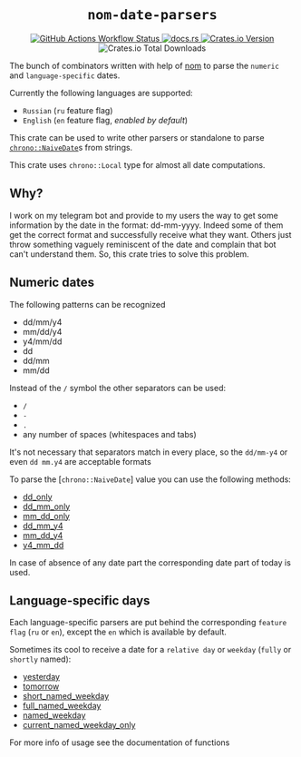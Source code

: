 <div align="center">
  <h1><code>nom-date-parsers</code></h1>

  <a href="https://github.com/syrtcevvi/nom-date-parsers/actions/workflows/ci.yml">
    <img alt="GitHub Actions Workflow Status" src="https://img.shields.io/github/actions/workflow/status/syrtcevvi/nom-date-parsers/ci.yml">
  </a>
  <a href="https://docs.rs/nom-date-parsers/latest/nom_date_parsers/">
    <img alt="docs.rs" src="https://img.shields.io/docsrs/nom-date-parsers">
  </a>
  <a href="https://crates.io/crates/nom-date-parsers">
    <img alt="Crates.io Version" src="https://img.shields.io/crates/v/nom-date-parsers">
  </a>
  <img alt="Crates.io Total Downloads" src="https://img.shields.io/crates/d/nom-date-parsers">
</div>

The bunch of combinators written with help of [nom](https://docs.rs/nom/latest/nom/) to parse the `numeric` and `language-specific` dates. 

Currently the following languages are supported:
- `Russian` (`ru` feature flag)
- `English` (`en` feature flag, *enabled by default*)

This crate can be used to write other parsers or standalone to parse [`chrono::NaiveDate`](https://docs.rs/chrono/latest/chrono/struct.NaiveDate.html)s from strings.

This crate uses `chrono::Local` type for almost all date computations.

## Why?
I work on my telegram bot and provide to my users the way to get some information by the date in the format: dd-mm-yyyy. Indeed some of them get the correct format and successfully receive what they want. Others just throw something vaguely reminiscent of the date and complain that bot can't understand them. So, this crate tries to solve this problem.

## Numeric dates
The following patterns can be recognized
- dd/mm/y4
- mm/dd/y4
- y4/mm/dd
- dd
- dd/mm
- mm/dd

Instead of the `/` symbol the other separators can be used: 
- `/`
- `-`
- `.`
- any number of spaces (whitespaces and tabs)

It's not necessary that separators match in every place, so the `dd/mm-y4` or even `dd mm.y4` are acceptable formats

To parse the [`chrono::NaiveDate`] value you can use the following methods:
- [dd_only](https://docs.rs/nom-date-parsers/latest/nom_date_parsers/numeric/fn.dd_only.html)
- [dd_mm_only](https://docs.rs/nom-date-parsers/latest/nom_date_parsers/numeric/fn.dd_mm_only.html)
- [mm_dd_only](https://docs.rs/nom-date-parsers/latest/nom_date_parsers/numeric/fn.mm_dd_only.html)
- [dd_mm_y4](https://docs.rs/nom-date-parsers/latest/nom_date_parsers/numeric/fn.dd_mm_y4.html)
- [mm_dd_y4](https://docs.rs/nom-date-parsers/latest/nom_date_parsers/numeric/fn.mm_dd_y4.html)
- [y4_mm_dd](https://docs.rs/nom-date-parsers/latest/nom_date_parsers/numeric/fn.y4_mm_dd.html)

In case of absence of any date part the corresponding date part of today is used.

## Language-specific days
Each language-specific parsers are put behind the corresponding `feature flag` (`ru` or `en`), except the `en` which is available by default.

Sometimes its cool to receive a date for a `relative day` or `weekday` (`fully` or `shortly` named):
- [yesterday](https://docs.rs/nom-date-parsers/latest/nom_date_parsers/i18n/en/fn.yesterday.html)
- [tomorrow](https://docs.rs/nom-date-parsers/latest/nom_date_parsers/i18n/en/fn.tomorrow.html)
- [short_named_weekday](https://docs.rs/nom-date-parsers/latest/nom_date_parsers/i18n/en/fn.short_named_weekday.html)
- [full_named_weekday](https://docs.rs/nom-date-parsers/latest/nom_date_parsers/i18n/en/fn.full_named_weekday.html)
- [named_weekday](https://docs.rs/nom-date-parsers/latest/nom_date_parsers/i18n/en/fn.named_weekday.html)
- [current_named_weekday_only](https://docs.rs/nom-date-parsers/latest/nom_date_parsers/i18n/en/fn.current_named_weekday_only.html)

For more info of usage see the documentation of functions